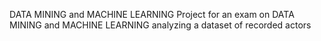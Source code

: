 DATA MINING and MACHINE LEARNING
Project for an exam on DATA MINING and MACHINE LEARNING analyzing a dataset of recorded actors
